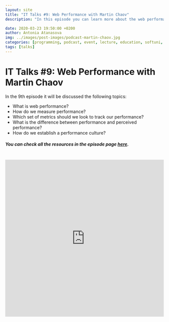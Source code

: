 ```yaml
---
layout: site
title: "IT Talks #9: Web Performance with Martin Chaov"
description: "In this episode you can learn more about the web performance, what tools we can use to measure it and which set of metrics should we look to track our performance..."

date: 2020-03-23 19:50:00 +0200
author: Antonia Atanasova
img: ../images/post-images/podcast-martin-chaov.jpg
categories: [programming, podcast, event, lecture, education, softuni, ittalks, talk, itpodcast, softunipodcast]
tags: [talks]
---
```


<h1 class='center'>IT Talks #9: Web Performance with Martin Chaov</h1>
In the 9th episode it will  be discussed the following topics:

* What is web performance?
* How do we measure performance?
* Which set of metrics should we look to track our performance?
* What is the difference between performance and perceived performance?
* How do we establish a performance culture?

##### You can check all the resources in the episode page [here](https://softuni.bg/trainings/3045/it-talks-softuni-podcast-martin-chaov).

<br>
<iframe width="100%" height="500" src="https://www.youtube.com/embed/VHNiyIRO6AA" frameborder="0" allow="accelerometer; autoplay; encrypted-media; gyroscope; picture-in-picture" allowfullscreen></iframe>
<br>
<br>